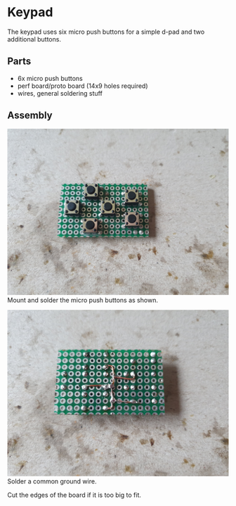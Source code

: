 Keypad
======

The keypad uses six micro push buttons for a simple d-pad and two additional buttons.

## Parts
* 6x micro push buttons
* perf board/proto board (14x9 holes required)
* wires, general soldering stuff

## Assembly

![keypad_1](keypad_1.jpg)
Mount and solder the micro push buttons as shown.

![keypad_2](keypad_2.jpg)
Solder a common ground wire.

Cut the edges of the board if it is too big to fit.
